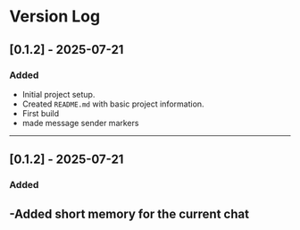 # Version Log

## [0.1.2] - 2025-07-21
### Added
- Initial project setup.
- Created `README.md` with basic project information.
- First build
- made message sender markers
---
## [0.1.2] - 2025-07-21
### Added
-Added short memory for the current chat
---

